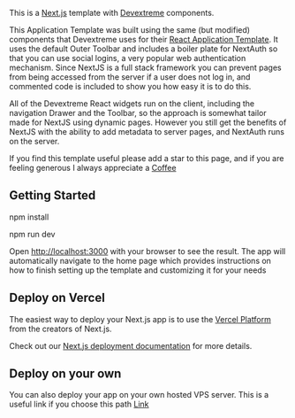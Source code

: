 This is a [Next.js](https://nextjs.org/) template with [Devextreme](https://js.devexpress.com/React/Documentation) components.

This Application Template was built using the same (but modified) components that Devextreme uses for their [React Application Template](https://js.devexpress.com/React/Documentation/Guide/React_Components/Application_Template/). It uses the default Outer Toolbar and includes a boiler plate
for NextAuth so that you can use social logins, a very popular web authentication mechanism. Since NextJS is a full stack framework you can prevent pages
from being accessed from the server if a user does not log in, and commented code is included to show you how easy it is to do this.

All of the Devextreme React widgets run on the client, including the navigation Drawer and the Toolbar, so the approach is somewhat tailor made for NextJS using dynamic pages. However you still get the benefits of NextJS with the ability to add metadata to server pages, and NextAuth runs on the server.

If you find this template useful please add a star to this page, and if you are feeling generous I always appreciate a [Coffee](https://buymeacoffee.com/kx3rilmbv4)

## Getting Started

npm install

npm run dev

Open [http://localhost:3000](http://localhost:3000) with your browser to see the result.
The app will automatically navigate to the home page which provides instructions on how to finish setting up the template and customizing it for your needs

## Deploy on Vercel

The easiest way to deploy your Next.js app is to use the [Vercel Platform](https://vercel.com/new?utm_medium=default-template&filter=next.js&utm_source=create-next-app&utm_campaign=create-next-app-readme) from the creators of Next.js.

Check out our [Next.js deployment documentation](https://nextjs.org/docs/deployment) for more details.

## Deploy on your own

You can also deploy your app on your own hosted VPS server. This is a useful link if you choose this path [Link](https://www.youtube.com/watch?v=HIb4Ucs_foQ)
